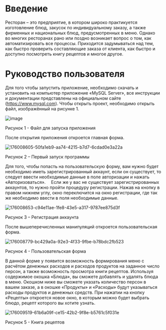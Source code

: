 # Введение
Ресторан – это предприятие, в котором широко практикуется изготовление блюд, закусок по индивидуальному заказу, а также фирменных и национальных блюд, предусмотренных в меню.
Однако во многих ресторанах рано или поздно возникает вопрос о том, как автоматизировать все процессы. Приходится задумываться над тем, как быстро проверить составляющие заказа от клиента, как быстро и доступно посмотреть книгу рецептов и многое другое. 
# Руководство пользователя
Для того чтобы запустить приложение, необходимо скачать и установить на компьютер приложение «MySQL Server», все инструкции и документации представлены на официальном сайте (https://www.mysql.com).
Чтобы открыть проект, необходимо открыть файл, изображённый на рисунке 1.

![image](https://user-images.githubusercontent.com/77586362/176284113-dc83c468-6859-413b-a242-86e2c463c916.png)

Рисунок 1 - Файл для запуска приложения

После открытия приложения откроется главная форма. 

![176008605-50fa1eb9-aa74-4215-b7d7-6cdad0e3a22a](https://user-images.githubusercontent.com/77586362/176286222-8c6d5b6f-6f08-49b6-8333-5396db8edc3f.jpg)

Рисунок 2 – Первый запуск программы

Для того, чтобы попасть на пользовательскую форму, вам нужно будет необходимо иметь зарегистрированный аккаунт, если он существует, то следует ввести необходимые данные в поле авторизации и нажать «Авторизоваться». 
Если же у вас не существует зарегистрированных аккаунтов, то нужно пройти процедуру регистрации. Нажав на кнопку в правом нижнем углу, окно переключится на окно регистрации, где так же необходимо ввести в поля необходимые данные.

![176008653-c94e11ae-1fe8-43e5-a317-9787ee875d3f](https://user-images.githubusercontent.com/77586362/176286361-ba5597e6-1ab6-4c5b-b0f4-0c932ad5e037.jpg)

Рисунок 3 – Регистрация аккаунта

После вышеперечисленных манипуляций откроется пользовательская форма.

![176008779-bc429a0a-92e3-4f33-9fbe-b78bdc2fb523](https://user-images.githubusercontent.com/77586362/176286491-a61d7175-3b41-4d28-a370-09209d94ef99.jpg)

Рисунок 4 - Пользовательская форма

В данной форме у появится возможность формирования меню с расчётом денежных расходов и расходов продуктов на заданное число персон, а также возможность просмотра книги рецептов. 
Используя содержимое окошка «Блюда», вы сможете добавлять и удалять блюда в меню. Окошком ниже вы сможете указать количество персон в вашем заказе, а в окошке «Продукты» и «Расходы» будут указываться расходы продуктов и денежных средств.
При нажатии на кнопку «Рецепты» откроется новое окно, в которым можно будет выбрать блюдо, рецепт которого вы хотите узнать.

![176009519-61b6a09f-ce15-42b2-9f8e-b5761c5f031e](https://user-images.githubusercontent.com/77586362/176286749-d0e281f1-42c8-44d6-a9cd-daaa2254d6b6.jpg)

Рисунок 5 - Книга рецептов 
